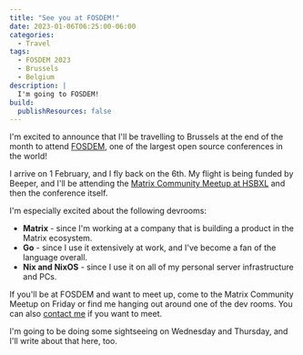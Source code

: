 ```yaml
---
title: "See you at FOSDEM!"
date: 2023-01-06T06:25:00-06:00
categories:
  - Travel
tags:
  - FOSDEM 2023
  - Brussels
  - Belgium
description: |
  I'm going to FOSDEM!
build:
  publishResources: false
---
```


I'm excited to announce that I'll be travelling to Brussels at the end of the
month to attend [FOSDEM](https://fosdem.org/2023/), one of the largest open
source conferences in the world!

I arrive on 1 February, and I fly back on the 6th. My flight is being funded by
Beeper, and I'll be attending the
[Matrix Community Meetup at HSBXL](https://hsbxl.be/events/byteweek/2023/matrix-community-meetup/)
and then the conference itself.

I'm especially excited about the following devrooms:

- **Matrix** - since I'm working at a company that is building a product in the
  Matrix ecosystem.
- **Go** - since I use it extensively at work, and I've become a fan of the
  language overall.
- **Nix and NixOS** - since I use it on all of my personal server infrastructure
  and PCs.

If you'll be at FOSDEM and want to meet up, come to the Matrix Community Meetup
on Friday or find me hanging out around one of the dev rooms. You can also
[contact me]({{<ref"../../../../about.md">}}) if you want to meet.

I'm going to be doing some sightseeing on Wednesday and Thursday, and I'll write
about that here, too.
